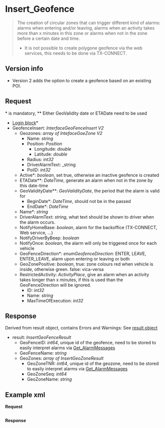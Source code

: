 <!-- docs/op/Insert_Geofence/README.md -->
# Insert_Geofence

> The creation of circular zones that can trigger different kind of alarms: alarms when entering and/or leaving, alarms when an activity takes more than x minutes in this zone or alarms when not in the zone before a certain date and time.
> - It is not possible to create polygone geofence via the web services, this needs to be done via TX-CONNECT.

## Version info
- Version 2 adds the option to create a geofence based on an existing POI.

## Request
\* is mandatory, \*\* Either GeoValidity date or ETADate need to be used

- [Login block](/op/loginblock.md)*
- GeofenceInsert: _InterfaceGeoFenceInsert V2_
	- Geozones: _array of IntefaceGoeZone V2_
		- Name: _string_
		- Position: _Position_
			- Longitude: _double_
			- Latitude: _double_
		- Radius: _int32_
		- DriverAlarmText: _string
		- PoiID: _int32_
	- Active*: _boolean_, set true, otherwise an inactive geofence is created
	- ETADate**: _DateTime_, generate an alarm when not in the zone by this date-time
	- GeoValidityDate**: _GeoValidityDate_, the period that the alarm is valid for
		- BeginDate*: _DateTime_, should not be in the passed
		- EndDate*: _DateTime_
	- Name*: _string_
	- DriverAlarmText: _string_, what text should be shown to driver when the alarm occurs. 
	- NotifyHomeBase: _boolean_, alarm for the backoffice (TX-CONNECT, Web service, ...)
	- NotifyDriverByBeep: _boolean_
	- NotifyOnce: _boolean_, the alarm will only be triggered once for each vehicle
	- GeoFenceDirection*: _enumGeofenceDirection_: ENTER, LEAVE, ENTER\_LEAVE, alarm upon entering or leaving or both
	- GeoZonePositive: _boolean_, true: zone colours red when vehicle is inside, otherwise green. false: vica-versa
	- RestrictedActivity: _ActivityPlace_, give an alarm when an activity takes longer than x minutes, if this is used than the GeoFenceDirection will be ignored.
		- ID: _int32_
		- Name: _string_
		- MaxTimeOfExecution: _int32_

## Response
Derived from result object, contains Errors and Warnings: See [result object](/op/resultobject.md)
- result: _InsertGeoFenceResult_
	- GeoFenceID: _int64_, unique id of the geofence, need to be stored to easily interpret alarms via [Get_AlarmMessages](/op/Get_AlarmMessages/)
	- GeoFenceName: _string_
	- GeoZones: _array of InsertGeoZoneResult_
		-  GeoZoneTNR: _int64_, unique id of the geozone, need to be stored to easily interpret alarms via [Get_AlarmMessages](/op/Get_AlarmMessages/)
		-  GeoZoneSeq: _int64_
		-  GeoZoneName: _string_

<!--## Example code
```csharp
	IWS.InterfaceVehicleSelection_V2 vehSel = new IWS.InterfaceVehicleSelection_V2();
	...
```-->

## Example xml
**Request**
```XML

```

**Response**
```XML

```